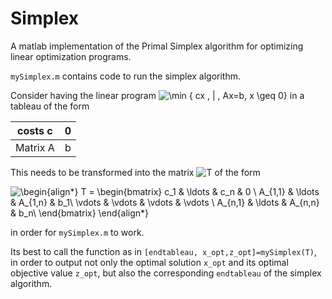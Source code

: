 # Simplex
A matlab implementation of the Primal Simplex algorithm for optimizing linear optimization programs.

`mySimplex.m` contains code to run the simplex algorithm.

Consider having the linear program ![\min \{ cx \, | \, Ax=b, x \geq 0\}](https://render.githubusercontent.com/render/math?math=%5Cmin%20%5C%7B%20cx%20%5C%2C%20%7C%20%5C%2C%20Ax%3Db%2C%20x%20%5Cgeq%200%5C%7D) in a tableau of the form

| costs c  | 0 |
| :-------:|:-:|
| Matrix A | b | 

This needs to be transformed into the matrix ![T](https://render.githubusercontent.com/render/math?math=T) of the form

![\begin{align*} T =      \begin{bmatrix}     c_1 & \ldots &  c_n  &  0 \\     A_{1,1} & \ldots & A_{1,n} & b_1\\     \vdots  & \vdots & \vdots & \vdots \\     A_{n,1} & \ldots & A_{n,n} & b_n\\     \end{bmatrix} \end{align*}](https://render.githubusercontent.com/render/math?math=%5Cbegin%7Balign*%7D%20T%20%3D%20%20%20%20%20%20%5Cbegin%7Bbmatrix%7D%20%20%20%20%20c_1%20%26%20%5Cldots%20%26%20%20c_n%20%20%26%20%200%20%5C%5C%20%20%20%20%20A_%7B1%2C1%7D%20%26%20%5Cldots%20%26%20A_%7B1%2Cn%7D%20%26%20b_1%5C%5C%20%20%20%20%20%5Cvdots%20%20%26%20%5Cvdots%20%26%20%5Cvdots%20%26%20%5Cvdots%20%5C%5C%20%20%20%20%20A_%7Bn%2C1%7D%20%26%20%5Cldots%20%26%20A_%7Bn%2Cn%7D%20%26%20b_n%5C%5C%20%20%20%20%20%5Cend%7Bbmatrix%7D%20%5Cend%7Balign*%7D)

in order for `mySimplex.m` to work.

Its best to call the function as in `[endtableau, x_opt,z_opt]=mySimplex(T)`,
in order to output not only the optimal solution `x_opt` and its optimal objective value
`z_opt`, but also the corresponding `endtableau` of the simplex algorithm.
